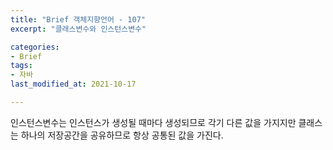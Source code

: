 ```yaml
---
title: "Brief 객체지향언어 - 107"
excerpt: "클래스변수와 인스턴스변수"

categories:
- Brief
tags:
- 자바
last_modified_at: 2021-10-17

---
```

인스턴스변수는 인스턴스가 생성될 때마다 생성되므로 각기 다른 값을 가지지만 클래스는 하나의 저장공간을 공유하므로 항상 공통된 값을 가진다.